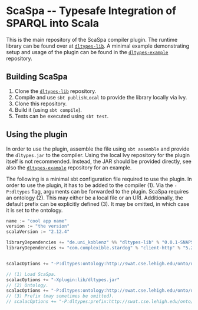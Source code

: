 # ScaSpa -- Typesafe Integration of SPARQL into Scala
This is the main repository of the ScaSpa compiler plugin. The runtime library can
be found over at [```dltypes-lib```](https://github.com/pseifer/dltypes-lib). A minimal example demonstrating setup 
and usage of the plugin can be found in the [```dltypes-example```](https://github.com/pseifer/dltypes-example) repository.

## Building ScaSpa
1. Clone the [```dltypes-lib```](https://github.com/pseifer/dltypes-lib) repository.
2. Compile and use ```sbt publishLocal``` to provide the library locally via Ivy.
3. Clone this repository.
4. Build it (using ```sbt compile```).
5. Tests can be executed using ```sbt test```.

## Using the plugin
In order to use the plugin, assemble the file using ```sbt assemble``` and provide the ```dltypes.jar``` 
to the compiler. Using the local Ivy repository for the plugin itself is not recommended. Instead, the
JAR should be provided directly, see also the [```dltypes-example```](https://github.com/pseifer/dltypes-example)  repository for an example.

The following is a minimal sbt configuration file required to use the plugin. In order to use
the plugin, it has to be added to the compiler (1). Via the ```-P:dltypes``` flag, arguments
can be forwarded to the plugin. ScaSpa requires an ontology (2). This may either be a local
file or an URI. Additionally, the default prefix can be explicitly defined (3). It may be omitted,
in which case it is set to the ontology.

```sbt
name := "cool app name"
version := "the version"
scalaVersion := "2.12.4"

libraryDependencies += "de.uni_koblenz" %% "dltypes-lib" % "0.0.1-SNAPSHOT"
libraryDependencies += "com.complexible.stardog" % "client-http" % "5.2.1"


scalacOptions += "-P:dltypes:ontology:http://swat.cse.lehigh.edu/onto/univ-bench.owl"

// (1) Load ScaSpa.
scalacOptions += "-Xplugin:lib/dltypes.jar"
// (2) Ontology.
scalacOptions += "-P:dltypes:ontology:http://swat.cse.lehigh.edu/onto/univ-bench.owl"
// (3) Prefix (may sometimes be omitted).
// scalacOptions += "-P:dltypes:prefix:http://swat.cse.lehigh.edu/onto/univ-bench.owl#"
```

## 

